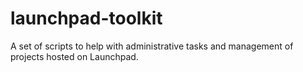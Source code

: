 # launchpad-toolkit
A set of scripts to help with administrative tasks and management of projects hosted on Launchpad.
